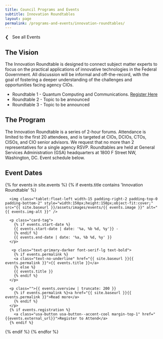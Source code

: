 ```yaml
---
title: Council Programs and Events
subtitle: Innovation Roundtables
layout: page
permalink: /programs-and-events/innovation-roundtables/
---
```

<p><a class="text-primary-dark text-bold margin-bottom-2" href="{{ site.baseurl }}/programs-and-events/" style="text-decoration:none;">❮ &nbsp; See all Events</a></p>

## The Vision ##

The Innovation Roundtable is designed to connect subject matter experts to focus on the practical applications of innovative technologies in the Federal Government. All discussion will be informal and off-the-record, with the goal of fostering a deeper understanding of the challenges and opportunities facing agency CIOs.

- Roundtable 1 - Quantum Computing and Communications. <a class="text-bold" href="https://feedback.gsa.gov/jfe/form/SV_0OjzP1tldnNHJzf">Register Here</a>
- Roundtable 2 - Topic to be announced
- Roundtable 3 - Topic to be announced

## The Program ##

The Innovation Roundtable is a series of 2-hour forums. Attendance is limited to the first 20 attendees, and is targeted at CIOs, DCIOs, CTOs, CISOs, and CIO senior advisors. We request that no more than 2 representatives for a single agency RSVP. Roundtables are held at General Services Administration (GSA) headquarters at 1800 F Street NW, Washington, DC. Event schedule below.

## Event Dates ##

{% for events in site.events %}
{% if events.title contains 'Innovation Roundtable' %}

  <div class="padding-bottom-3 margin-top-1">

      <img class="tablet:float-left width-15 padding-right-2 padding-top-0 padding-bottom-2" style="width:150px;height:150px;object-fit:cover;" src="{{ site.baseurl }}/assets/images/events/{{ events.image }}" alt="{{ events.img-alt }}" />

      <p class="card-tag">
        {% if events.start-date %}
        {{ events.start-date | date: '%a, %b %d, %y'}} -
        {% endif %}
        {{ events.end-date | date: '%a, %b %d, %y' }}
      </p>

       <p class="text-primary-darker font-serif-lg text-bold">
        {% if events.permalink %}
        <a class="text-no-underline" href="{{ site.baseurl }}{{ events.permalink }}">{{ events.title }}</a>
        {% else %}
        {{ events.title }}
        {% endif %}
      </p>

      <p class="">{{ events.overview | truncate: 200 }}
        {% if events.permalink %}<a href="{{ site.baseurl }}{{ events.permalink }}">Read more</a>
        {% endif %}
      </p>
      {% if events.registration %}
        <a class="usa-button usa-button--accent-cool margin-top-1" href="{{events.external_url}}">Register to Attend</a>
      {% endif %}


  </div>

{% endif %}
{% endfor %}
